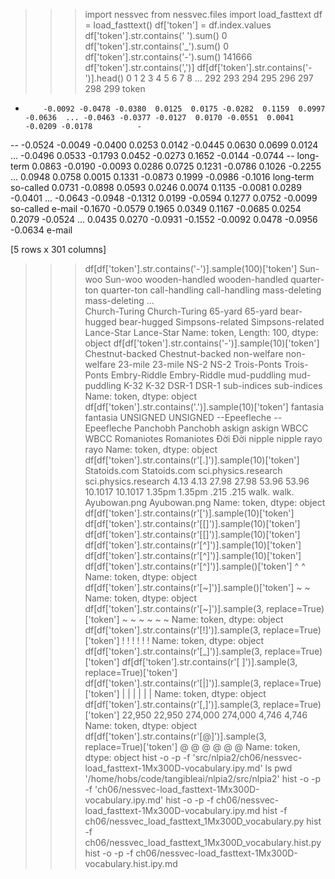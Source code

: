 >>> import nessvec
>>> from nessvec.files import load_fasttext
>>> df = load_fasttext()
>>> df['token'] = df.index.values
>>> df['token'].str.contains(' ').sum()
0
>>> df['token'].str.contains('_').sum()
0
>>> df['token'].str.contains('-').sum()
141666
>>> df['token'].str.contains(',')]
>>> df[df['token'].str.contains('-')].head()
                0       1       2       3       4       5       6       7       8  ...     292     293     294     295     296     297     298     299      token
-         -0.0092 -0.0478 -0.0380  0.0125  0.0175 -0.0282  0.1159  0.0997 -0.0636  ... -0.0463 -0.0377 -0.0127  0.0170 -0.0551  0.0041 -0.0209 -0.0178          -
--        -0.0524 -0.0049 -0.0400  0.0253  0.0142 -0.0445  0.0630  0.0699  0.0124  ... -0.0496  0.0533 -0.1793  0.0452 -0.0273  0.1652 -0.0144 -0.0744         --
long-term  0.0863 -0.0190 -0.0093  0.0286  0.0725  0.1231 -0.0786  0.1026 -0.2255  ...  0.0948  0.0758  0.0015  0.1331 -0.0873  0.1999 -0.0986 -0.1016  long-term
so-called  0.0731 -0.0898  0.0593  0.0246  0.0074  0.1135 -0.0081  0.0289 -0.0401  ... -0.0643 -0.0948 -0.1312  0.0199 -0.0594  0.1277  0.0752 -0.0099  so-called
e-mail    -0.1670 -0.0579  0.1965  0.0349  0.1167 -0.0685  0.0254  0.2079 -0.0524  ...  0.0435  0.0270 -0.0931 -0.1552 -0.0092  0.0478 -0.0956 -0.0634     e-mail

[5 rows x 301 columns]
>>> df[df['token'].str.contains('-')].sample(100)['token']
Sun-woo                      Sun-woo
wooden-handled        wooden-handled
quarter-ton              quarter-ton
call-handling          call-handling
mass-deleting          mass-deleting
                          ...       
Church-Turing          Church-Turing
65-yard                      65-yard
bear-hugged              bear-hugged
Simpsons-related    Simpsons-related
Lance-Star                Lance-Star
Name: token, Length: 100, dtype: object
>>> df[df['token'].str.contains('-')].sample(10)['token']
Chestnut-backed    Chestnut-backed
non-welfare            non-welfare
23-mile                    23-mile
NS-2                          NS-2
Trois-Ponts            Trois-Ponts
Embry-Riddle          Embry-Riddle
mud-puddling          mud-puddling
K-32                          K-32
DSR-1                        DSR-1
sub-indices            sub-indices
Name: token, dtype: object
>>> df[df['token'].str.contains('.')].sample(10)['token']
fantasia            fantasia
UNSIGNED            UNSIGNED
--Epeefleche    --Epeefleche
Panchobh            Panchobh
askign                askign
WBCC                    WBCC
Romaniotes        Romaniotes
Đời                      Đời
nipple                nipple
rayo                    rayo
Name: token, dtype: object
>>> df[df['token'].str.contains(r'[.]')].sample(10)['token']
Statoids.com                    Statoids.com
sci.physics.research    sci.physics.research
4.13                                    4.13
27.98                                  27.98
53.96                                  53.96
10.1017                              10.1017
1.35pm                                1.35pm
.215                                    .215
walk.                                  walk.
Ayubowan.png                    Ayubowan.png
Name: token, dtype: object
>>> df[df['token'].str.contains(r'\[')].sample(10)['token']
>>> df[df['token'].str.contains(r'[\[]')].sample(10)['token']
>>> df[df['token'].str.contains(r'[[]')].sample(10)['token']
>>> df[df['token'].str.contains(r'[^]')].sample(10)['token']
>>> df[df['token'].str.contains(r'[\^]')].sample(10)['token']
>>> df[df['token'].str.contains(r'[\^]')].sample()['token']
^    ^
Name: token, dtype: object
>>> df[df['token'].str.contains(r'[\~]')].sample()['token']
~    ~
Name: token, dtype: object
>>> df[df['token'].str.contains(r'[\~]')].sample(3, replace=True)['token']
~    ~
~    ~
~    ~
Name: token, dtype: object
>>> df[df['token'].str.contains(r'[\!]')].sample(3, replace=True)['token']
!    !
!    !
!    !
Name: token, dtype: object
>>> df[df['token'].str.contains(r'[\_]')].sample(3, replace=True)['token']
>>> df[df['token'].str.contains(r'[ ]')].sample(3, replace=True)['token']
>>> df[df['token'].str.contains(r'[|]')].sample(3, replace=True)['token']
|    |
|    |
|    |
Name: token, dtype: object
>>> df[df['token'].str.contains(r'[,]')].sample(3, replace=True)['token']
22,950      22,950
274,000    274,000
4,746        4,746
Name: token, dtype: object
>>> df[df['token'].str.contains(r'[@]')].sample(3, replace=True)['token']
@    @
@    @
@    @
Name: token, dtype: object
>>> hist -o -p -f 'src/nlpia2/ch06/nessvec-load_fasttext-1Mx300D-vocabulary.ipy.md'
>>> ls
>>> pwd
'/home/hobs/code/tangibleai/nlpia2/src/nlpia2'
>>> hist -o -p -f 'ch06/nessvec-load_fasttext-1Mx300D-vocabulary.ipy.md'
>>> hist -o -p -f ch06/nessvec-load_fasttext-1Mx300D-vocabulary.ipy.md
>>> hist -f ch06/nessvec_load_fasttext_1Mx300D_vocabulary.py
>>> hist -f ch06/nessvec_load_fasttext_1Mx300D_vocabulary.hist.py
>>> hist -o -p -f ch06/nessvec-load_fasttext-1Mx300D-vocabulary.hist.ipy.md
